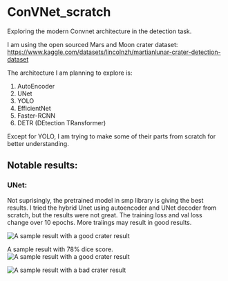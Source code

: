 # ConVNet_scratch
Exploring the modern Convnet architecture in the detection task. 

I am using the open sourced Mars and Moon crater dataset: https://www.kaggle.com/datasets/lincolnzh/martianlunar-crater-detection-dataset

The architecture I am planning to explore is:
1. AutoEncoder
2. UNet
3. YOLO
4. EfficientNet
5. Faster-RCNN
6. DETR (DEtection TRansformer)

Except for YOLO, I am trying to make some of their parts from scratch for better understanding.

## Notable results:

### UNet:
Not suprisingly, the pretrained model in smp library is giving the best results. I tried the hybrid Unet using autoencoder and UNet decoder from scratch, but the results were not great. 
The training loss and val loss change over 10 epochs. More traiings may result in good results.

![A sample result with a good crater result](Loss.png)

A sample result with 78% dice score.
![A sample result with a good crater result](Good_dice.png)

![A sample result with a bad crater result](Good_result.png)
